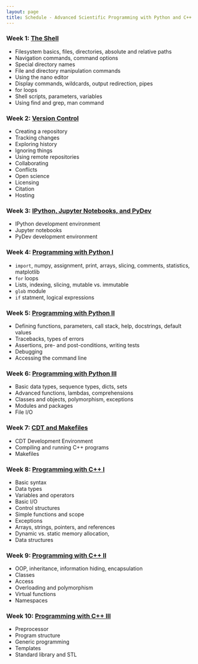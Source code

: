 ```yaml
---
layout: page
title: Schedule - Advanced Scientific Programming with Python and C++
---
```


### Week 1: [The Shell](http://swcarpentry.github.io/shell-novice)

* Filesystem basics, files, directories, absolute and relative paths
* Navigation commands, command options
* Special directory names
* File and directory manipulation commands
* Using the nano editor
* Display commands, wildcards, output redirection, pipes
* for loops
* Shell scripts, parameters, variables
* Using find and grep, man command

### Week 2: [Version Control](http://swcarpentry.github.io/shell-novice)

* Creating a repository
* Tracking changes
* Exploring history
* Ignoring things
* Using remote repositories
* Collaborating
* Conflicts
* Open science
* Licensing
* Citation
* Hosting

### Week 3: [IPython, Jupyter Notebooks, and PyDev]()

* IPython development environment
* Jupyter notebooks
* PyDev development environment

### Week 4: [Programming with Python I](http://swcarpentry.github.io/python-novice-inflammation)

* `import`, numpy, assignment, print, arrays, slicing, comments, statistics, matplotlib
* `for` loops
* Lists, indexing, slicing, mutable vs. immutable
* `glob` module
* `if` statment, logical expressions

### Week 5: [Programming with Python II](http://swcarpentry.github.io/python-novice-inflammation)

* Defining functions, parameters, call stack, help, docstrings, default values
* Tracebacks, types of errors
* Assertions, pre- and post-conditions, writing tests
* Debugging
* Accessing the command line

### Week 6: [Programming with Python III]()

* Basic data types, sequence types, dicts, sets
* Advanced functions, lambdas, comprehensions
* Classes and objects, polymorphism, exceptions
* Modules and packages
* File I/O

### Week 7: [CDT and Makefiles]()

* CDT Development Environment
* Compiling and running C++ programs
* Makefiles

### Week 8: [Programming with C++ I]()

* Basic syntax
* Data types
* Variables and operators
* Basic I/O
* Control structures
* Simple functions and scope
* Exceptions
* Arrays, strings, pointers, and references
* Dynamic vs. static memory allocation, 
* Data structures

### Week 9: [Programming with C++ II]()

* OOP, inheritance, information hiding, encapsulation
* Classes
* Access
* Overloading and polymorphism
* Virtual functions
* Namespaces

### Week 10: [Programming with C++ III]()

* Preprocessor
* Program structure
* Generic programming
* Templates
* Standard library and STL
